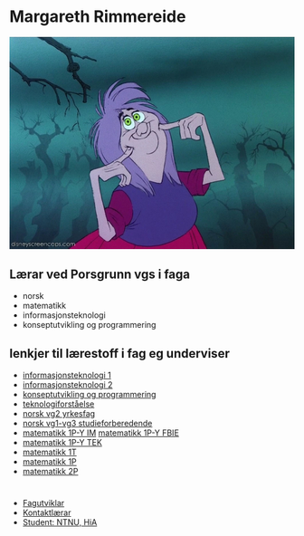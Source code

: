 # Margareth Rimmereide
![mdm_mim](mdmMim.webp)
## Lærar ved Porsgrunn vgs i faga
- norsk
- matematikk
- informasjonsteknologi
- konseptutvikling og programmering


## lenkjer til lærestoff i fag eg underviser
- [informasjonsteknologi 1](#)
- [informasjonsteknologi 2](https://github.com/mimmelim/IT2_nyLaereplan/blob/main/README.md)
- [konseptutvikling og programmering](https://github.com/mimmelim/konseptutvikling_og_programmering/blob/main/README.md)
- [teknologiforståelse](#)
- [norsk vg2 yrkesfag](https://github.com/mimmelim/Norsk-IM-vg2/blob/main/README.md)
- [norsk vg1-vg3 studieforberedende](#)
- [matematikk 1P-Y IM](https://github.com/mimmelim/matematikk-IM-1PY/blob/main/README.md)
  [matematikk 1P-Y FBIE](#)
- [matematikk 1P-Y TEK](#)
- [matematikk 1T](#)
- [matematikk 1P](#)
- [matematikk 2P](#)


# 
- [Fagutviklar](https://github.com/mimmelim/fagutvikler/blob/main/README.md)
- [Kontaktlærar](#)
- [Student: NTNU, HiA](#)
